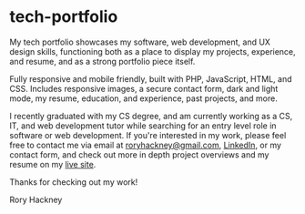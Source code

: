 # tech-portfolio
My tech portfolio showcases my software, web development, and UX design skills, functioning both as a place to display my projects, experience, and resume, and as a strong portfolio piece itself.

Fully responsive and mobile friendly, built with PHP, JavaScript, HTML, and CSS. Includes responsive images, a secure contact form, dark and light mode, my resume, education, and experience, past projects, and more.

I recently graduated with my CS degree, and am currently working as a CS, IT, and web development tutor while searching for an entry level role in software or web development. If you're interested in my work, please feel free to contact me via email at roryhackney@gmail.com, [LinkedIn](https://www.linkedin.com/in/roryhackney/), or my contact form, and check out more in depth project overviews and my resume on my [live site](https://roryhackney.com).

Thanks for checking out my work!

Rory Hackney
